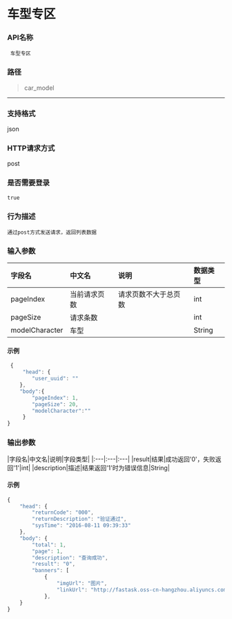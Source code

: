 # 车型专区

### **API名称**

     车型专区

### **路径**

 >    car_model

***
###  **支持格式**

   json

###  **HTTP请求方式**

   post

###  **是否需要登录**


    true


### **行为描述** 

    通过post方式发送请求，返回列表数据


### **输入参数**

|字段名|中文名|说明|数据类型|
|:---|:---|:---|:---|
|pageIndex|当前请求页数|请求页数不大于总页数|int|
|pageSize|请求条数||int|
|modelCharacter|车型||String|
#### **示例**


```javascript
 {
     "head": {
        "user_uuid": ""
    },
    "body":{
        "pageIndex": 1,
        "pageSize": 20,
        "modelCharacter":""
     }
}
```

### **输出参数**

|字段名|中文名|说明|字段类型|
|:---|:---|:---|
|result|结果|成功返回'0'，失败返回'1'|int|
|description|描述|结果返回'1'时为错误信息|String|


#### **示例**


```javascript
{
    "head": {
        "returnCode": "000",
        "returnDescription": "验证通过",
        "sysTime": "2016-08-11 09:39:33"
    },
    "body": {
        "total": 1,
        "page": 1,
        "description": "查询成功",
        "result": "0",
        "banners": [
            {
                "imgUrl": "图片",
                "linkUrl": "http://fastask.oss-cn-hangzhou.aliyuncs.com/410ae0ffb34fb59dd132732b657434f2.jpg"
            },
    }
}
```
